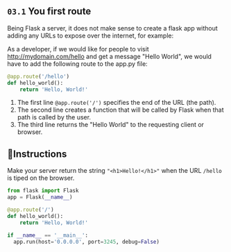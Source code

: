 ## `03.1` You first route

Being Flask a server, it does not make sense to create a flask app without adding any URLs to expose over the internet, for example:

As a developer, if we would like for people to visit http://mydomain.com/hello and get a message "Hello World", we would have to add the following route to the app.py file:

```python
@app.route('/hello')
def hello_world():
    return 'Hello, World!'
```

1. The first line `@app.route('/')` specifies the end of the URL (the path).
2. The second line creates a function that will be called by Flask when that path is called by the user.
3. The third line returns the "Hello World" to the requesting client or browser.


## 📝Instructions

Make your server return the string `"<h1>Hello!</h1>"` when the URL `/hello` is tiped on the browser.

```python
from flask import Flask
app = Flask(__name__)

@app.route('/')
def hello_world():
    return 'Hello, World!'

if __name__ == '__main__':
  app.run(host='0.0.0.0', port=3245, debug=False)
```
